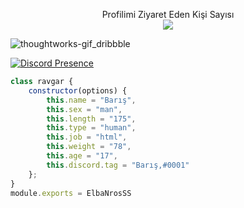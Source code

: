  
 <p align="center"> 
 Profilimi Ziyaret Eden Kişi Sayısı<br>
  <img src="https://profile-counter.glitch.me/ElbaNrosSS/count.svg" />
</p>

![thoughtworks-gif_dribbble](https://user-images.githubusercontent.com/97904458/200912394-9ab7bea1-30fa-4a70-a460-d53e759c511c.gif)


[![Discord Presence](https://lanyard-profile-readme.vercel.app/api/1045401575348256858?hideDiscrim=true)](https://discord.com/users/1045401575348256858)
 

```js
class ravgar {
    constructor(options) {
        this.name = "Barış",
        this.sex = "man",
        this.length = "175",
        this.type = "human",
        this.job = "html",
        this.weight = "78",
        this.age = "17",
        this.discord.tag = "Barış,#0001"
    };
}
module.exports = ElbaNrosSS
```
